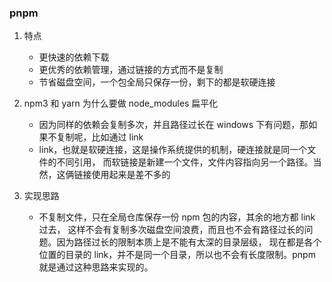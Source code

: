 ### pnpm
1. 特点
    - 更快速的依赖下载
    - 更优秀的依赖管理，通过链接的方式而不是复制
    - 节省磁盘空间，一个包全局只保存一份，剩下的都是软硬连接
2.  npm3 和 yarn 为什么要做 node_modules 扁平化
    - 因为同样的依赖会复制多次，并且路径过长在 windows 下有问题，那如果不复制呢，比如通过 link
    - link，也就是软硬连接，这是操作系统提供的机制，硬连接就是同一个文件的不同引用，
        而软链接是新建一个文件，文件内容指向另一个路径。当然，这俩链接使用起来是差不多的

3. 实现思路
    - 不复制文件，只在全局仓库保存一份 npm 包的内容，其余的地方都 link 过去，
        这样不会有复制多次磁盘空间浪费，而且也不会有路径过长的问题。因为路径过长的限制本质上是不能有太深的目录层级，
        现在都是各个位置的目录的 link，并不是同一个目录，所以也不会有长度限制。pnpm 就是通过这种思路来实现的。

